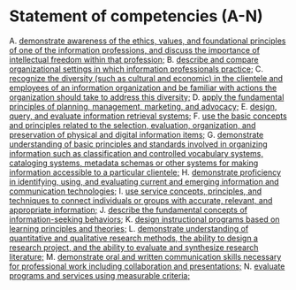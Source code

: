 # Statement of competencies (A-N)

A. [demonstrate awareness of the ethics, values, and foundational principles of one of the information professions, and discuss the importance of intellectual freedom within that profession;](03_competency-a.md)
B. [describe and compare organizational settings in which information professionals practice;](04_competency-b.md)
C. [recognize the diversity (such as cultural and economic) in the clientele and employees of an information organization and be familiar with actions the organization should take to address this diversity;](05_competency-c.md)
D. [apply the fundamental principles of planning, management, marketing, and advocacy;](06_competency-d.md)
E. [design, query, and evaluate information retrieval systems;](07_competency-e.md)
F. [use the basic concepts and principles related to the selection, evaluation, organization, and preservation of physical and digital information items;](08_competency-f.md)
G. [demonstrate understanding of basic principles and standards involved in organizing information such as classification and controlled vocabulary systems, cataloging systems, metadata schemas or other systems for making information accessible to a particular clientele;](09_competency-g.md)
H. [demonstrate proficiency in identifying, using, and evaluating current and emerging information and communication technologies;](10_competency-h.md)
I. [use service concepts, principles, and techniques to connect individuals or groups with accurate, relevant, and appropriate information;](11_competency-i.md)
J. [describe the fundamental concepts of information-seeking behaviors;](12_competency-j.md)
K. [design instructional programs based on learning principles and theories;](13_competency-k.md)
L. [demonstrate understanding of quantitative and qualitative research methods, the ability to design a research project, and the ability to evaluate and synthesize research literature;](14_competency-l.md)
M. [demonstrate oral and written communication skills necessary for professional work including collaboration and presentations;](15_competency-m.md)
N. [evaluate programs and services using measurable criteria;](16_competency-n.md)
